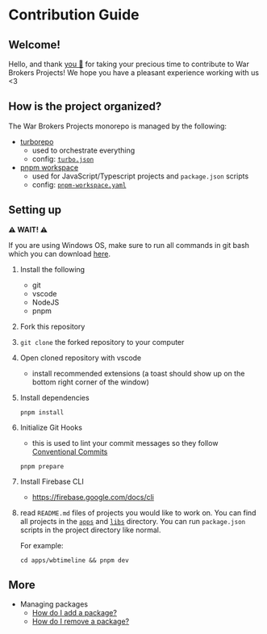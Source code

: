 # Contribution Guide

## Welcome!

Hello, and thank <u>you 🫵</u> for taking your precious time to contribute to
War Brokers Projects! We hope you have a pleasant experience working with us <3

## How is the project organized?

The War Brokers Projects monorepo is managed by the following:

- [turborepo](https://turbo.build/repo)
  - used to orchestrate everything
  - config: [`turbo.json`](./turbo.json)
- [pnpm workspace](https://pnpm.io/workspaces)
  - used for JavaScript/Typescript projects and `package.json` scripts
  - config: [`pnpm-workspace.yaml`](./pnpm-workspace.yaml)

## Setting up

**⚠️ WAIT! ⚠️**

If you are using Windows OS, make sure to run all commands in git bash which
you can download [here](https://git-scm.com/downloads).

1. Install the following
   - git
   - vscode
   - NodeJS
   - pnpm
2. Fork this repository
3. `git clone` the forked repository to your computer
4. Open cloned repository with vscode
   - install recommended extensions (a toast should show up on the bottom right corner of the window)
5. Install dependencies
   ```
   pnpm install
   ```
6. Initialize Git Hooks
   - this is used to lint your commit messages so they follow [Conventional Commits](https://www.conventionalcommits.org/en/v1.0.0)
   ```
   pnpm prepare
   ```
7. Install Firebase CLI
   - https://firebase.google.com/docs/cli
8. read `README.md` files of projects you would like to work on.
   You can find all projects in the [`apps`](./apps) and [`libs`](./libs)
   directory. You can run `package.json` scripts in the project directory like
   normal.

   For example:

   ```
   cd apps/wbtimeline && pnpm dev
   ```

## More

- Managing packages
  - [How do I add a package?](./docs/package-addition.md)
  - [How do I remove a package?](./docs/package-removal.md)
